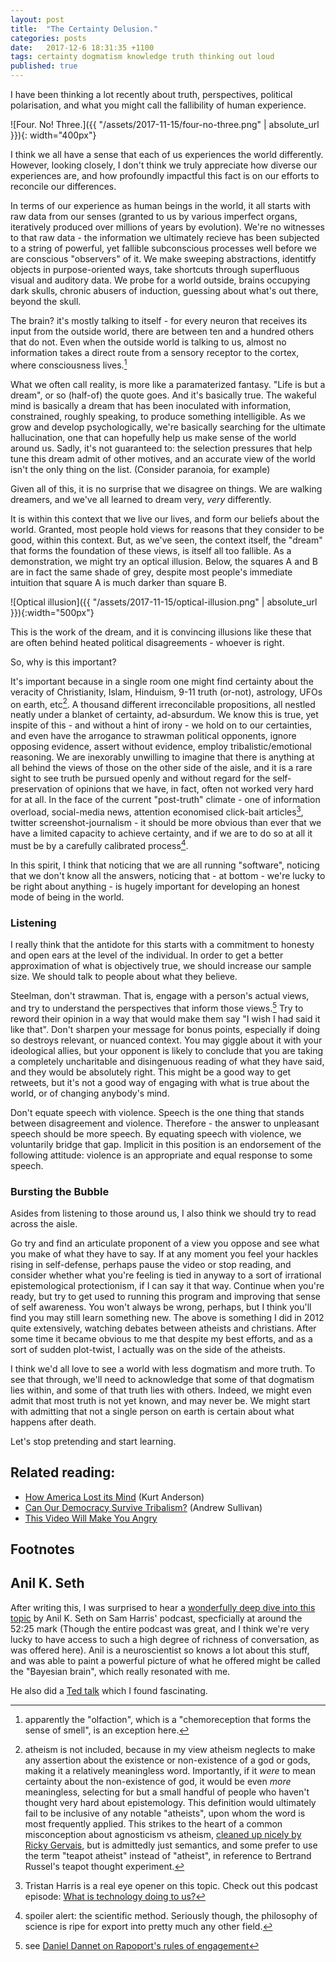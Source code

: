 ```yaml
---
layout: post
title:  "The Certainty Delusion."
categories: posts
date:   2017-12-6 18:31:35 +1100
tags: certainty dogmatism knowledge truth thinking out loud
published: true
---
```


I have been thinking a lot recently about truth, perspectives, political polarisation, and what you might call the fallibility of human experience.

![Four. No! Three.]({{ "/assets/2017-11-15/four-no-three.png" | absolute_url }}){: width="400px"}

I think we all have a sense that each of us experiences the world differently.
However, looking closely, I don't think we truly appreciate how diverse our experiences are, and how profoundly impactful this fact is on our efforts to reconcile our differences.

In terms of our experience as human beings in the world, it all starts with raw data from our senses (granted to us by various imperfect organs, iteratively produced over millions of years by evolution).
We're no witnesses to that raw data - the information we ultimately recieve has been subjected to a string of powerful, yet fallible subconscious processes well before we are conscious "observers" of it. We make sweeping abstractions, identitfy objects in purpose-oriented ways, take shortcuts through superfluous visual and auditory data. We probe for a world outside, brains occupying dark skulls, chronic abusers of induction, guessing about what's out there, beyond the skull.

The brain? it's mostly talking to itself - for every neuron that receives its input from the outside world, there are between ten and a hundred others that do not.
Even when the outside world is talking to us, almost no information takes a direct route from a sensory receptor to the cortex, where consciousness lives.[^1]

What we often call reality, is more like a paramaterized fantasy.
"Life is but a dream", or so (half-of) the quote goes.
And it's basically true. The wakeful mind is basically a dream that has been inoculated with information, constrained, roughly speaking, to produce something intelligible.
As we grow and develop psychologically, we're basically searching for the ultimate hallucination, one that can hopefully help us make sense of the world around us. Sadly, it's not guaranteed to: the selection pressures that help tune this dream admit of other motives, and an accurate view of the world isn't the only thing on the list. (Consider paranoia, for example)

Given all of this, it is no surprise that we disagree on things. We are walking dreamers, and we've all learned to dream very, _very_ differently.

It is within this context that we live our lives, and form our beliefs about the world.
Granted, most people hold views for reasons that they consider to be good, within this context. But, as we've seen, the context itself, the "dream" that forms the foundation of these views, is itself all too fallible.
As a demonstration, we might try an optical illusion. Below, the squares A and B are in fact the same shade of grey, despite most people's immediate intuition that square A is much darker than square B.

![Optical illusion]({{ "/assets/2017-11-15/optical-illusion.png" | absolute_url }}){:width="500px"}

This is the work of the dream, and it is convincing illusions like these that are often behind heated political disagreements - whoever is right.

So, why is this important?

It's important because in a single room one might find certainty about the veracity of Christianity, Islam, Hinduism, 9-11 truth (or-not), astrology, UFOs on earth, etc[^2]. A thousand different irreconcilable propositions, all nestled neatly under a blanket of certainty, ad-absurdum. We know this is true, yet inspite of this - and without a hint of irony - we hold on to our certainties, and even have the arrogance to strawman political opponents, ignore opposing evidence, assert without evidence, employ tribalistic/emotional reasoning.
We are inexorably unwilling to imagine that there is anything at all behind the views of those on the other side of the aisle, and it is a rare sight to see truth be pursued openly and without regard for the self-preservation of opinions that we have, in fact, often not worked very hard for at all.
In the face of the current "post-truth" climate - one of information overload, social-media news, attention economised click-bait articles[^3], twitter screenshot-journalism - it should be more obvious than ever that we have a limited capacity to achieve certainty, and if we are to do so at all it must be by a carefully calibrated process[^4].

In this spirit, I think that noticing that we are all running "software", noticing that we don't know all the answers, noticing that - at bottom - we're lucky to be right about anything - is hugely important for developing an honest mode of being in the world.

### Listening

I really think that the antidote for this starts with a commitment to honesty and open ears at the level of the individual. In order to get a better approximation of what is objectively true, we should increase our sample size. We should talk to people about what they believe.

Steelman, don't strawman. That is, engage with a person's actual views, and try to understand the perspectives that inform those views.[^5]
Try to reword their opinion in a way that would make them say "I wish I had said it like that". Don't sharpen your message for bonus points, especially if doing so destroys relevant, or nuanced context. You may giggle about it with your ideological allies, but your opponent is likely to conclude that you are taking a completely uncharitable and disingenuous reading of what they have said, and they would be absolutely right.
This might be a good way to get retweets, but it's not a good way of engaging with what is true about the world, or of changing anybody's mind.

Don't equate speech with violence. Speech is the one thing that stands between disagreement and violence. Therefore - the answer to unpleasant speech should be more speech. By equating speech with violence, we voluntarily bridge that gap. Implicit in this position is an endorsement of the following attitude: violence is an appropriate and equal response to some speech.

### Bursting the Bubble

Asides from listening to those around us, I also think we should try to read across the aisle.

Go try and find an articulate proponent of a view you oppose and see what you make of what they have to say. If at any moment you feel your hackles rising in self-defense, perhaps pause the video or stop reading, and consider whether what you're feeling is tied in anyway to a sort of irrational epistemological protectionism, if I can say it that way. Continue when you're ready, but try to get used to running this program and improving that sense of self awareness.
You won't always be wrong, perhaps, but I think you'll find you may still learn something new. The above is something I did in 2012 quite extensively, watching debates between atheists and christians. After some time it became obvious to me that despite my best efforts, and as a sort of sudden plot-twist, I actually was on the side of the atheists.

I think we'd all love to see a world with less dogmatism and more truth. To see that through, we'll need to acknowledge that some of that dogmatism lies within, and some of that truth lies with others.
Indeed, we might even admit that most truth is not yet known, and may never be.
We might start with admitting that not a single person on earth is certain about what happens after death.

Let's stop pretending and start learning.

## Related reading:

- [How America Lost its Mind](https://www.theatlantic.com/magazine/archive/2017/09/how-america-lost-its-mind/534231/) (Kurt Anderson)
- [Can Our Democracy Survive Tribalism?](http://nymag.com/daily/intelligencer/2017/09/can-democracy-survive-tribalism.html) (Andrew Sullivan)
- [This Video Will Make You Angry](https://www.youtube.com/watch?v=rE3j_RHkqJc)

## Footnotes

[^1]: apparently the "olfaction", which is a "chemoreception that forms the sense of smell", is an exception here.
[^2]: atheism is not included, because in my view atheism neglects to make any assertion about the existence or non-existence of a god or gods, making it a relatively meaningless word. Importantly, if it _were_ to mean certainty about the non-existence of god, it would be even _more_ meaningless, selecting for but a small handful of people who haven't thought very hard about epistemology. This definition would ultimately fail to be inclusive of any notable "atheists", upon whom the word is most frequently applied. This strikes to the heart of a common misconception about agnosticism vs atheism, [cleaned up nicely by Ricky Gervais](https://pbs.twimg.com/media/DCHaXNnXkAAHa9G.jpg), but is admittedly just semantics, and some prefer to use the term "teapot atheist" instead of "atheist", in reference to Bertrand Russel's teapot thought experiment.
[^3]: Tristan Harris is a real eye opener on this topic. Check out this podcast episode: [What is technology doing to us?](https://www.samharris.org/podcast/item/what-is-technology-doing-to-us)
[^4]: spoiler alert: the scientific method. Seriously though, the philosophy of science is ripe for export into pretty much any other field.
[^5]: see [Daniel Dannet on Rapoport's rules of engagement](https://www.brainpickings.org/2014/03/28/daniel-dennett-rapoport-rules-criticism/)

## Anil K. Seth

After writing this, I was surprised to hear a [wonderfully deep dive into this topic](https://samharris.org/podcasts/113-consciousness-and-the-self/) by Anil K. Seth on Sam Harris' podcast, specficially at around the 52:25 mark (Though the entire podcast was great, and I think we're very lucky to have access to such a high degree of richness of conversation, as was offered here).
Anil is a neuroscientist so knows a lot about this stuff, and was able to paint a powerful picture of what he offered might be called the "Bayesian brain", which really resonated with me.

He also did a [Ted talk](https://www.youtube.com/watch?v=lyu7v7nWzfo) which I found fascinating.
